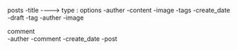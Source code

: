 

posts
   -title  ----> type : options
   -auther
   -content
   -image
   -tags
   -create_date
   -draft
   -tag
   -auther
   -image
  





comment  
    -auther
    -comment
    -create_date
    -post
